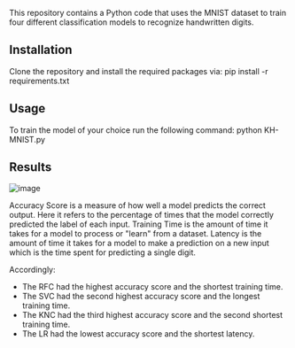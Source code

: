 
This repository contains a Python code that uses the MNIST dataset to train four 
different classification models to recognize handwritten digits.

## Installation

Clone the repository and install the required packages via: pip install -r requirements.txt

## Usage

To train the model of your choice run the following command: python KH-MNIST.py

## Results

![image](https://user-images.githubusercontent.com/33584311/228629518-c07b972d-57b7-45cf-b4f5-e5eaa986ca01.png)

Accuracy Score is a measure of how well a model predicts the correct output. Here it refers to the percentage 
of times that the model correctly predicted the label of each input. Training Time is the amount of time it takes 
for a model to process or "learn" from a dataset. Latency is the amount of time it takes for a model to make a 
prediction on a new input which is the time spent for predicting a single digit. 

Accordingly:
- The RFC had the highest accuracy score and the shortest training time.
- The SVC had the second highest accuracy score and the longest training time.
- The KNC had the third highest accuracy score and the second shortest training time.
- The LR had the lowest accuracy score and the shortest latency.
